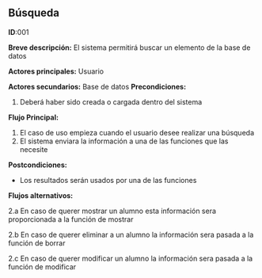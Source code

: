 ## Búsqueda
**ID**:001

**Breve descripción:** El sistema permitirá buscar un elemento de la base de datos

**Actores principales:** Usuario

**Actores secundarios:** Base de datos
**Precondiciones:**

1. Deberá haber sido creada o cargada dentro del sistema


**Flujo Principal:**

1. El caso de uso empieza cuando el usuario desee realizar una búsqueda
2. El sistema enviara la información a una de las funciones que las necesite

**Postcondiciones:**

* Los resultados serán usados por una de las funciones

**Flujos alternativos:**

2.a En caso de querer mostrar un alumno esta información sera proporcionada a la función de mostrar

2.b En caso de querer eliminar a un alumno la información sera pasada a la función de borrar

2.c En caso de querer modificar un alumno la información sera pasada a la función de modificar
